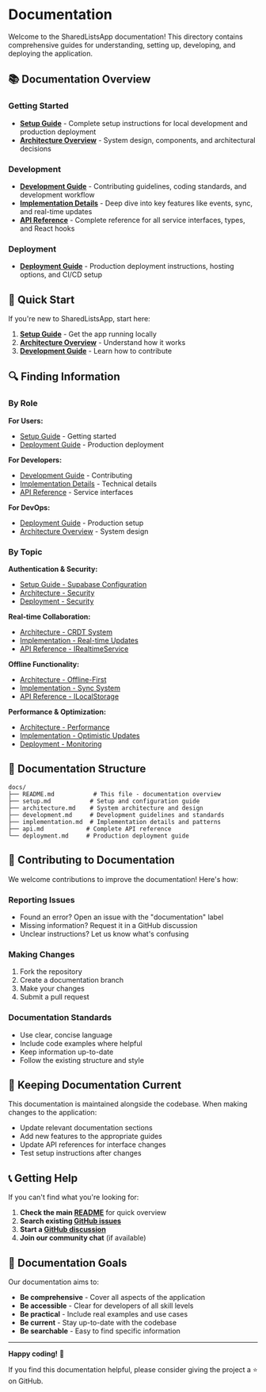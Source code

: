 # Documentation

Welcome to the SharedListsApp documentation! This directory contains comprehensive guides for understanding, setting up, developing, and deploying the application.

## 📚 Documentation Overview

### Getting Started
- **[Setup Guide](setup.md)** - Complete setup instructions for local development and production deployment
- **[Architecture Overview](architecture.md)** - System design, components, and architectural decisions

### Development
- **[Development Guide](development.md)** - Contributing guidelines, coding standards, and development workflow
- **[Implementation Details](implementation.md)** - Deep dive into key features like events, sync, and real-time updates
- **[API Reference](api.md)** - Complete reference for all service interfaces, types, and React hooks

### Deployment
- **[Deployment Guide](deployment.md)** - Production deployment instructions, hosting options, and CI/CD setup

## 🚀 Quick Start

If you're new to SharedListsApp, start here:

1. **[Setup Guide](setup.md)** - Get the app running locally
2. **[Architecture Overview](architecture.md)** - Understand how it works
3. **[Development Guide](development.md)** - Learn how to contribute

## 🔍 Finding Information

### By Role

**For Users:**
- [Setup Guide](setup.md) - Getting started
- [Deployment Guide](deployment.md) - Production deployment

**For Developers:**
- [Development Guide](development.md) - Contributing
- [Implementation Details](implementation.md) - Technical details
- [API Reference](api.md) - Service interfaces

**For DevOps:**
- [Deployment Guide](deployment.md) - Production setup
- [Architecture Overview](architecture.md) - System design

### By Topic

**Authentication & Security:**
- [Setup Guide - Supabase Configuration](setup.md#supabase-configuration)
- [Architecture - Security](architecture.md#security-architecture)
- [Deployment - Security](deployment.md#security-configuration)

**Real-time Collaboration:**
- [Architecture - CRDT System](architecture.md#crdt-based-collaboration)
- [Implementation - Real-time Updates](implementation.md#real-time-updates)
- [API Reference - IRealtimeService](api.md#irealtimeservice)

**Offline Functionality:**
- [Architecture - Offline-First](architecture.md#offline-first-architecture)
- [Implementation - Sync System](implementation.md#synchronization-system)
- [API Reference - ILocalStorage](api.md#ilocalstorage)

**Performance & Optimization:**
- [Architecture - Performance](architecture.md#performance-optimizations)
- [Implementation - Optimistic Updates](implementation.md#optimistic-updates)
- [Deployment - Monitoring](deployment.md#monitoring-and-analytics)

## 📖 Documentation Structure

```
docs/
├── README.md           # This file - documentation overview
├── setup.md           # Setup and configuration guide
├── architecture.md    # System architecture and design
├── development.md     # Development guidelines and standards
├── implementation.md  # Implementation details and patterns
├── api.md            # Complete API reference
└── deployment.md     # Production deployment guide
```

## 🤝 Contributing to Documentation

We welcome contributions to improve the documentation! Here's how:

### Reporting Issues
- Found an error? Open an issue with the "documentation" label
- Missing information? Request it in a GitHub discussion
- Unclear instructions? Let us know what's confusing

### Making Changes
1. Fork the repository
2. Create a documentation branch
3. Make your changes
4. Submit a pull request

### Documentation Standards
- Use clear, concise language
- Include code examples where helpful
- Keep information up-to-date
- Follow the existing structure and style

## 🔄 Keeping Documentation Current

This documentation is maintained alongside the codebase. When making changes to the application:

- Update relevant documentation sections
- Add new features to the appropriate guides
- Update API references for interface changes
- Test setup instructions after changes

## 📞 Getting Help

If you can't find what you're looking for:

1. **Check the main [README](../README.md)** for quick overview
2. **Search existing [GitHub issues](https://github.com/sandymcfadden/SharedListsApp/issues)**
3. **Start a [GitHub discussion](https://github.com/sandymcfadden/SharedListsApp/discussions)**
4. **Join our community chat** (if available)

## 🎯 Documentation Goals

Our documentation aims to:

- **Be comprehensive** - Cover all aspects of the application
- **Be accessible** - Clear for developers of all skill levels
- **Be practical** - Include real examples and use cases
- **Be current** - Stay up-to-date with the codebase
- **Be searchable** - Easy to find specific information

---

**Happy coding!** 🚀

If you find this documentation helpful, please consider giving the project a ⭐ on GitHub.
